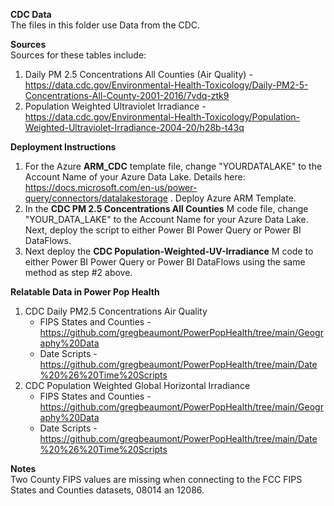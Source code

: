 <b>CDC Data</b><br>
The files in this folder use Data from the CDC. <br>

<b>Sources</b><br>
Sources for these tables include: 
1. Daily PM 2.5 Concentrations All Counties (Air Quality) - https://data.cdc.gov/Environmental-Health-Toxicology/Daily-PM2-5-Concentrations-All-County-2001-2016/7vdq-ztk9
2. Population Weighted Ultraviolet Irradiance - https://data.cdc.gov/Environmental-Health-Toxicology/Population-Weighted-Ultraviolet-Irradiance-2004-20/h28b-t43q 

<b>Deployment Instructions</b>
1. For the Azure <b>ARM_CDC</b> template file, change "YOURDATALAKE" to the Account Name of your Azure Data Lake. Details here: https://docs.microsoft.com/en-us/power-query/connectors/datalakestorage . Deploy Azure ARM Template.
2. In the <b>CDC PM 2.5 Concentrations All Counties</b> M code file, change "YOUR_DATA_LAKE" to the Account Name for your Azure Data Lake. Next, deploy the script to either Power BI Power Query or Power BI DataFlows.
3. Next deploy the <b>CDC Population-Weighted-UV-Irradiance</b> M code to either Power BI Power Query or Power BI DataFlows using the same method as step #2 above. 

<b>Relatable Data in Power Pop Health</b>
1. CDC Daily PM2.5 Concentrations Air Quality
   - FIPS States and Counties - https://github.com/gregbeaumont/PowerPopHealth/tree/main/Geography%20Data
   - Date Scripts - https://github.com/gregbeaumont/PowerPopHealth/tree/main/Date%20%26%20Time%20Scripts
2. CDC Population Weighted Global Horizontal Irradiance
   - FIPS States and Counties - https://github.com/gregbeaumont/PowerPopHealth/tree/main/Geography%20Data
   - Date Scripts - https://github.com/gregbeaumont/PowerPopHealth/tree/main/Date%20%26%20Time%20Scripts 

<b>Notes</b><br>
  Two County FIPS values are missing when connecting to the FCC FIPS States and Counties datasets, 08014 an 12086. 
